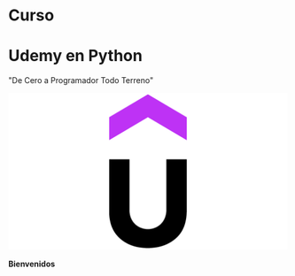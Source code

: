 # Curso
# Udemy en Python

"De Cero a Programador Todo Terreno"

![Udemy|70](https://github.com/MikeeMP25/Curso_UdemyPython/blob/main/Imagenes/Udemy.png)

**Bienvenidos**

